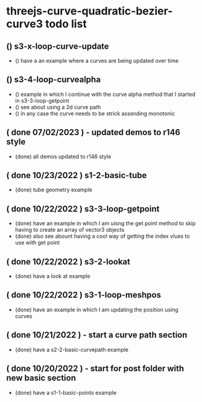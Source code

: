 # threejs-curve-quadratic-bezier-curve3 todo list

<!-- LOOP SECTION -->

## () s3-x-loop-curve-update
* () have a an example where a curves are being updated over time

## () s3-4-loop-curvealpha
* () example in which I continue with the curve alpha method that I started in s3-3-loop-getpoint
* () see about using a 2d curve path
* () in any case the curve needs to be strick assending monotonic

<!-- CURVE PATH SECTION -->

<!-- BASIC SECTION -->

<!-- DONE -->

## ( done 07/02/2023 ) - updated demos to r146 style
* (done) all demos updated to r146 style

## ( done 10/23/2022 ) s1-2-basic-tube
* (done) tube geometry example

## (  done 10/22/2022 ) s3-3-loop-getpoint
* (done) have an example in which I am uisng the get point method to skip having to create an array of vector3 objects
* (done) also see abount having a cool way of getting the index vlues to use with get point

## ( done 10/22/2022 ) s3-2-lookat
* (done) have a look at example

## ( done 10/22/2022 ) s3-1-loop-meshpos
* (done) have an example in which I am updating the position using curves

## ( done 10/21/2022 ) - start a curve path section
* (done) have a s2-2-basic-curvepath example

## ( done 10/20/2022 ) - start for post folder with new basic section
* (done) have a s1-1-basic-points example



